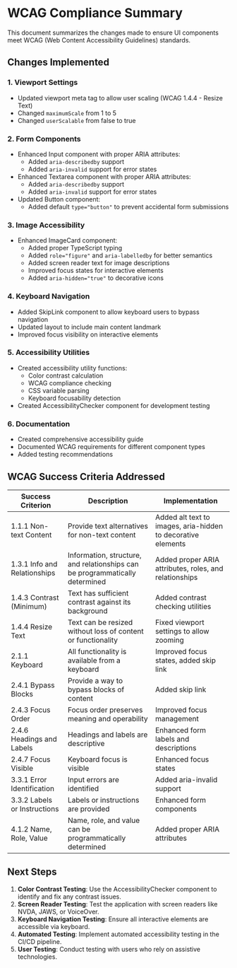 # WCAG Compliance Summary

This document summarizes the changes made to ensure UI components meet WCAG (Web Content Accessibility Guidelines) standards.

## Changes Implemented

### 1. Viewport Settings
- Updated viewport meta tag to allow user scaling (WCAG 1.4.4 - Resize Text)
- Changed `maximumScale` from 1 to 5
- Changed `userScalable` from false to true

### 2. Form Components
- Enhanced Input component with proper ARIA attributes:
  - Added `aria-describedby` support
  - Added `aria-invalid` support for error states
- Enhanced Textarea component with proper ARIA attributes:
  - Added `aria-describedby` support
  - Added `aria-invalid` support for error states
- Updated Button component:
  - Added default `type="button"` to prevent accidental form submissions

### 3. Image Accessibility
- Enhanced ImageCard component:
  - Added proper TypeScript typing
  - Added `role="figure"` and `aria-labelledby` for better semantics
  - Added screen reader text for image descriptions
  - Improved focus states for interactive elements
  - Added `aria-hidden="true"` to decorative icons

### 4. Keyboard Navigation
- Added SkipLink component to allow keyboard users to bypass navigation
- Updated layout to include main content landmark
- Improved focus visibility on interactive elements

### 5. Accessibility Utilities
- Created accessibility utility functions:
  - Color contrast calculation
  - WCAG compliance checking
  - CSS variable parsing
  - Keyboard focusability detection
- Created AccessibilityChecker component for development testing

### 6. Documentation
- Created comprehensive accessibility guide
- Documented WCAG requirements for different component types
- Added testing recommendations

## WCAG Success Criteria Addressed

| Success Criterion | Description | Implementation |
|-------------------|-------------|----------------|
| 1.1.1 Non-text Content | Provide text alternatives for non-text content | Added alt text to images, aria-hidden to decorative elements |
| 1.3.1 Info and Relationships | Information, structure, and relationships can be programmatically determined | Added proper ARIA attributes, roles, and relationships |
| 1.4.3 Contrast (Minimum) | Text has sufficient contrast against its background | Added contrast checking utilities |
| 1.4.4 Resize Text | Text can be resized without loss of content or functionality | Fixed viewport settings to allow zooming |
| 2.1.1 Keyboard | All functionality is available from a keyboard | Improved focus states, added skip link |
| 2.4.1 Bypass Blocks | Provide a way to bypass blocks of content | Added skip link |
| 2.4.3 Focus Order | Focus order preserves meaning and operability | Improved focus management |
| 2.4.6 Headings and Labels | Headings and labels are descriptive | Enhanced form labels and descriptions |
| 2.4.7 Focus Visible | Keyboard focus is visible | Enhanced focus states |
| 3.3.1 Error Identification | Input errors are identified | Added aria-invalid support |
| 3.3.2 Labels or Instructions | Labels or instructions are provided | Enhanced form components |
| 4.1.2 Name, Role, Value | Name, role, and value can be programmatically determined | Added proper ARIA attributes |

## Next Steps

1. **Color Contrast Testing**: Use the AccessibilityChecker component to identify and fix any contrast issues.
2. **Screen Reader Testing**: Test the application with screen readers like NVDA, JAWS, or VoiceOver.
3. **Keyboard Navigation Testing**: Ensure all interactive elements are accessible via keyboard.
4. **Automated Testing**: Implement automated accessibility testing in the CI/CD pipeline.
5. **User Testing**: Conduct testing with users who rely on assistive technologies.

